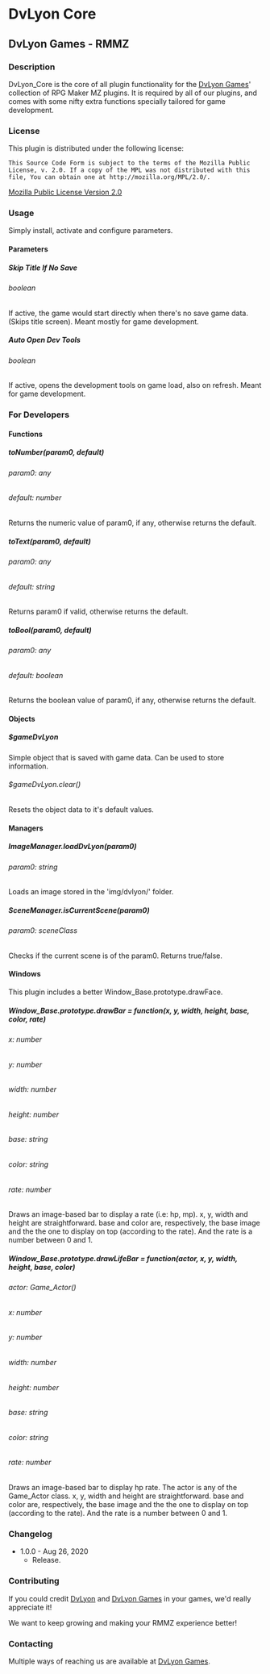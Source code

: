 # DvLyon Core

## DvLyon Games - RMMZ

### Description

DvLyon_Core is the core of all plugin functionality for the [DvLyon Games](https://games.dvlyon.com)' collection of RPG Maker MZ plugins. It is required by all of our plugins, and comes with some nifty extra functions specially tailored for game development.

### License

This plugin is distributed under the following license:

	This Source Code Form is subject to the terms of the Mozilla Public
	License, v. 2.0. If a copy of the MPL was not distributed with this
	file, You can obtain one at http://mozilla.org/MPL/2.0/.

[Mozilla Public License Version 2.0](http://mozilla.org/MPL/2.0/ "Mozilla Public License Version 2.0")

### Usage

Simply install, activate and configure parameters.

#### Parameters

##### Skip Title If No Save
###### boolean

If active, the game would start directly when there's no save game data. (Skips title screen). Meant mostly for game development.

##### Auto Open Dev Tools
###### boolean

If active, opens the development tools on game load, also on refresh. Meant for game development.

### For Developers

#### Functions

##### toNumber(param0, default)
###### param0: any
###### default: number

Returns the numeric value of param0, if any, otherwise returns the default.

##### toText(param0, default)
###### param0: any
###### default: string

Returns param0 if valid, otherwise returns the default.

##### toBool(param0, default)
###### param0: any
###### default: boolean

Returns the boolean value of param0, if any, otherwise returns the default.

#### Objects

##### $gameDvLyon

Simple object that is saved with game data. Can be used to store information.

###### $gameDvLyon.clear()

Resets the object data to it's default values.

#### Managers

##### ImageManager.loadDvLyon(param0)
###### param0: string

Loads an image stored in the 'img/dvlyon/' folder.

##### SceneManager.isCurrentScene(param0)
###### param0: sceneClass

Checks if the current scene is of the param0. Returns true/false.

#### Windows

This plugin includes a better Window_Base.prototype.drawFace.

##### Window_Base.prototype.drawBar = function(x, y, width, height, base, color, rate)
###### x: number
###### y: number
###### width: number
###### height: number
###### base: string
###### color: string
###### rate: number

Draws an image-based bar to display a rate (i.e: hp, mp). x, y, width and height are straightforward. base and color are, respectively, the base image and the the one to display on top (according to the rate). And the rate is a number between 0 and 1.

##### Window_Base.prototype.drawLifeBar = function(actor, x, y, width, height, base, color)
###### actor: Game_Actor()
###### x: number
###### y: number
###### width: number
###### height: number
###### base: string
###### color: string
###### rate: number

Draws an image-based bar to display hp rate. The actor is any of the Game_Actor class. x, y, width and height are straightforward. base and color are, respectively, the base image and the the one to display on top (according to the rate). And the rate is a number between 0 and 1.

### Changelog

* 1.0.0 - Aug 26, 2020
	* Release.

### Contributing

If you could credit [DvLyon](https://dvlyon.com) and [DvLyon Games](https://games.dvlyon.com) in your games, we'd really appreciate it!

We want to keep growing and making your RMMZ experience better!

### Contacting

Multiple ways of reaching us are available at [DvLyon Games](https://games.dvlyon.com).
